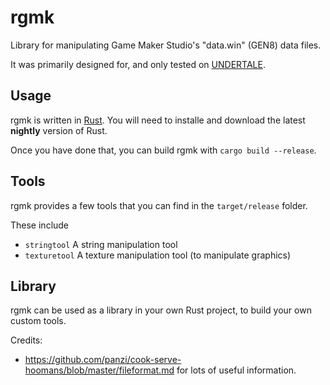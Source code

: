 # rgmk #

Library for manipulating Game Maker Studio's "data.win" (GEN8) data files.

It was primarily designed for, and only tested on [UNDERTALE](http://undertale.com/).

## Usage ##
rgmk is written in [Rust](https://www.rust-lang.org/).
You will need to installe and download the latest **nightly** version of Rust.

Once you have done that, you can build rgmk with `cargo build --release`.

## Tools ##
rgmk provides a few tools that you can find in the `target/release` folder.

These include
- `stringtool` A string manipulation tool
- `texturetool` A texture manipulation tool (to manipulate graphics)

## Library ##
rgmk can be used as a library in your own Rust project, to build your own custom tools.

Credits:
- https://github.com/panzi/cook-serve-hoomans/blob/master/fileformat.md for lots of useful information.
